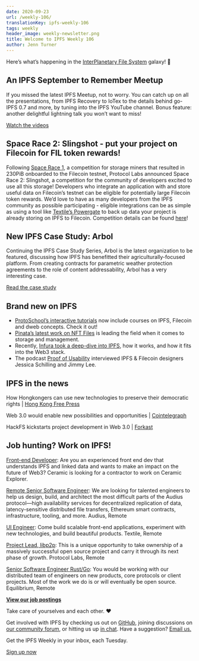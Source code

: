 ```yaml
---
date: 2020-09-23
url: /weekly-106/
translationKey: ipfs-weekly-106
tags: weekly
header_image: weekly-newsletter.png
title: Welcome to IPFS Weekly 106
author: Jenn Turner
---
```


Here’s what’s happening in the [InterPlanetary File System](https://ipfs.io/) galaxy! 🚀

## An IPFS September to Remember Meetup 
If you missed the latest IPFS Meetup, not to worry. You can catch up on all the presentations, from IPFS Recovery to IoTex to the details behind go-IPFS 0.7 and more, by tuning into the IPFS YouTube channel. Bonus feature: another delightful lightning talk you won’t want to miss!

[Watch the videos](https://blog.ipfs.io/2020-09-18-ipfs-meetup-sep2020/)

## Space Race 2: Slingshot - put your project on Filecoin for FIL token rewards!
Following [Space Race 1](https://spacerace.filecoin.io/), a competition for storage miners that resulted in 230PiB onboarded to the Filecoin testnet, Protocol Labs announced Space Race 2: Slingshot, a competition for the community of developers excited to use all this storage! Developers who integrate an application with and store useful data on Filecoin’s testnet can be eligible for potentially large Filecoin token rewards. We’d love to have as many developers from the IPFS community as possible participating - eligible integrations can be as simple as using a tool like [Textile’s Powergate](https://docs.textile.io/powergate/) to back up data your project is already storing on IPFS to Filecoin. Competition details can be found [here](https://filecoin.io/blog/announcing-sr2-slingshot/)!

## New IPFS Case Study: Arbol
Continuing the IPFS Case Study Series, Arbol is the latest organization to be featured, discussing how IPFS has benefitted their agriculturally-focused platform. From creating contracts for parametric weather protection agreements to the role of content addressability, Arbol has a very interesting case. 

[Read the case study](https://docs.ipfs.io/concepts/case-study-arbol/)

## Brand new on IPFS
* [ProtoSchool’s interactive tutorials](https://proto.school/tutorials) now include courses on IPFS, Filecoin and dweb concepts. Check it out!
* [Pinata’s latest work on NFT Files](https://medium.com/pinata/the-file-requirements-for-nfts-a20ea3ac524b) is leading the field when it comes to storage and management. 
* Recently, [Infura took a deep-dive into IPFS](https://blog.infura.io/an-introduction-to-ipfs/), how it works, and how it fits into the Web3 stack. 
* The podcast [Proof of Usability](https://anchor.fm/z-herring/episodes/Protocols-are-the-ultimate-hyper-object---Talking-Design-Philosophy-w-Jessica-Schilling-and-Jim-Lee-ejnn3o/a-a37rllr) interviewed IPFS & Filecoin designers Jessica Schilling and Jimmy Lee. 


## IPFS in the news
How Hongkongers can use new technologies to preserve their democratic rights | [Hong Kong Free Press](https://hongkongfp.com/2020/09/16/how-hongkongers-can-use-new-technologies-to-preserve-their-democratic-rights/) 

Web 3.0 would enable new possibilities and opportunities | [Cointelegraph](https://cointelegraph.com/news/web-3-0-would-enable-new-possibilities-and-opportunities)

HackFS kickstarts project development in Web 3.0 | [Forkast](https://forkast.news/hackfs-kickstarts-project-development-protocol-labs/)


## Job hunting? Work on IPFS!
[Front-end Developer](https://twitter.com/ceramicnetwork/status/1305886402886995968): Are you an experienced front end dev that understands IPFS and linked data and wants to make an impact on the future of Web3? Ceramic is looking for a contractor to work on Ceramic Explorer.

[Remote Senior Software Engineer](https://jobs.lever.co/audius): We are looking for talented engineers to help us design, build, and architect the most difficult parts of the Audius protocol—high availability services for decentralized replication of data, latency-sensitive distributed file transfers, Ethereum smart contracts, infrastructure, tooling, and more. Audius, Remote

[UI Engineer](https://textile.breezy.hr/p/2efb847aca79-ui-engineer): Come build scalable front-end applications, experiment with new technologies, and build beautiful products. Textile, Remote

[Project Lead, libp2p](https://jobs.lever.co/protocol/27ff3891-6e13-4aa8-b43a-734715e85a26): This is a unique opportunity to take ownership of a massively successful open source project and carry it through its next phase of growth. Protocol Labs, Remote

[Senior Software Engineer Rust/Go](https://www.notion.so/Hiring-Senior-Software-Engineer-Rust-Go-e6c94ccc261f426c80a483c7fc642412): You would be working with our distributed team of engineers on new products, core protocols or client projects. Most of the work we do is or will eventually be open source. Equilibrium, Remote

**[View our job postings](https://jobs.lever.co/protocol)**

Take care of yourselves and each other. ❤️

Get involved with IPFS by checking us out on [GitHub](https://github.com/ipfs), joining discussions on [our community forum](https://discuss.ipfs.io/), or hitting us up [in chat](https://riot.im/app/#/room/#ipfs:matrix.org). Have a suggestion? [Email us.](mailto:newsletter@ipfs.io)

Get the IPFS Weekly in your inbox, each Tuesday.
<p><a href="https://ipfs.us4.list-manage.com/subscribe?u=25473244c7d18b897f5a1ff6b&amp;id=cad54b2230" class="button button-primary">Sign up now</a></p>
